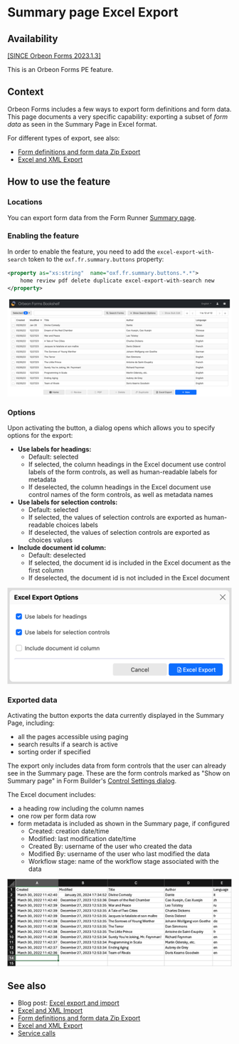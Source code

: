 # Summary page Excel Export

## Availability

[\[SINCE Orbeon Forms 2023.1.3\]](/release-notes/orbeon-forms-2023.1.3.md)

This is an Orbeon Forms PE feature.

## Context

Orbeon Forms includes a few ways to export form definitions and form data. This page documents a very specific capability: exporting a subset of *form data* as seen in the Summary Page in Excel format.

[//]: # (, appropriate for [importing]&#40;/form-runner/feature/excel-xml-import.md&#41; the data into Orbeon Forms at a later time)

For different types of export, see also:

- [Form definitions and form data Zip Export](exporting-form-definitions-and-form-data.md)
- [Excel and XML Export](excel-xml-export.md)

## How to use the feature

### Locations

You can export form data from the Form Runner [Summary page](summary-page.md).

### Enabling the feature

In order to enable the feature, you need to add the `excel-export-with-search` token to the `oxf.fr.summary.buttons` property:

```xml
<property as="xs:string"  name="oxf.fr.summary.buttons.*.*">
    home review pdf delete duplicate excel-export-with-search new
</property>
```

![Form data and Excel export button on the Summary page](../images/summary-excel-export.png)

### Options

Upon activating the button, a dialog opens which allows you to specify options for the export:

- __Use labels for headings:__
    - Default: selected
    - If selected, the column headings in the Excel document use control labels of the form controls, as well as human-readable labels for metadata
    - If deselected, the column headings in the Excel document use control names of the form controls, as well as metadata names 
- __Use labels for selection controls:__
   - Default: selected
   - If selected, the values of selection controls are exported as human-readable choices labels
   - If deselected, the values of selection controls are exported as choices values
- __Include document id column:__
    - Default: deselected
    - If selected, the document id is included in the Excel document as the first column
    - If deselected, the document id is not included in the Excel document

![Excel export options dialog](../images/fr-summary-excel-export-dialog.png)

### Exported data

Activating the button exports the data currently displayed in the Summary Page, including:

- all the pages accessible using paging
- search results if a search is active
- sorting order if specified

The export only includes data from form controls that the user can already see in the Summary page. These are the form controls marked as "Show on Summary page" in Form Builder's [Control Settings dialog](/form-builder/control-settings.md).

The Excel document includes:

- a heading row including the column names
- one row per form data row
- form metadata is included as shown in the Summary page, if configured
    - Created: creation date/time
    - Modified: last modification date/time
    - Created By: username of the user who created the data
    - Modified By: username of the user who last modified the data
    - Workflow stage: name of the workflow stage associated with the data

![Example of Excel export from the Summary page](../images/summary-excel-export-sheet.png)

## See also

- Blog post: [Excel export and import](https://blog.orbeon.com/2021/09/excel-export-and-import.html)
- [Excel and XML Import](excel-xml-import.md)
- [Form definitions and form data Zip Export](exporting-form-definitions-and-form-data.md)
- [Excel and XML Export](excel-xml-export.md)
- [Service calls](/form-runner/link-embed/linking.md)